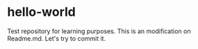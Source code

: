 # hello-world
Test repository for learning purposes.
This is an modification on Readme.md. Let's try to commit it.
